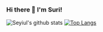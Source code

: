 ### Hi there 👋 I'm Suri!

![Seyiul's github stats](https://github-readme-stats.vercel.app/api?username=Seyiul&show_icons=true&theme=radical&count_private=true)
[![Top Langs](https://github-readme-stats.vercel.app/api/top-langs/?username=Seyiul&theme=radical&count_private=true)](https://github.com/anuraghazra/github-readme-stats)


<!--
**Seyiul/Seyiul** is a ✨ _special_ ✨ repository because its `README.md` (this file) appears on your GitHub profile.

Here are some ideas to get you started:

- 🔭 I’m currently working on ...
- 🌱 I’m currently learning ...
- 👯 I’m looking to collaborate on ...
- 🤔 I’m looking for help with ...
- 💬 Ask me about ...
- 📫 How to reach me: ...
- 😄 Pronouns: ...
- ⚡ Fun fact: ...
-->
